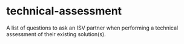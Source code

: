 # technical-assessment
A list of questions to ask an ISV partner when performing a technical assessment of their existing solution(s).

